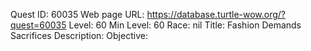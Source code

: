 Quest ID: 60035
Web page URL: https://database.turtle-wow.org/?quest=60035
Level: 60
Min Level: 60
Race: nil
Title: Fashion Demands Sacrifices
Description: 
Objective: 
